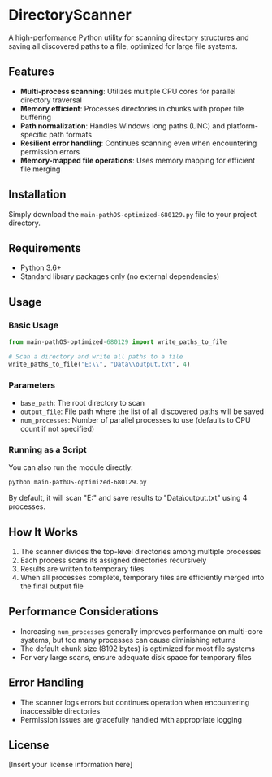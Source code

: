 # DirectoryScanner

A high-performance Python utility for scanning directory structures and saving all discovered paths to a file, optimized for large file systems.

## Features

- **Multi-process scanning**: Utilizes multiple CPU cores for parallel directory traversal
- **Memory efficient**: Processes directories in chunks with proper file buffering
- **Path normalization**: Handles Windows long paths (UNC) and platform-specific path formats
- **Resilient error handling**: Continues scanning even when encountering permission errors
- **Memory-mapped file operations**: Uses memory mapping for efficient file merging

## Installation

Simply download the `main-pathOS-optimized-680129.py` file to your project directory.

## Requirements

- Python 3.6+
- Standard library packages only (no external dependencies)

## Usage

### Basic Usage

```python
from main-pathOS-optimized-680129 import write_paths_to_file

# Scan a directory and write all paths to a file
write_paths_to_file("E:\\", "Data\\output.txt", 4)
```

### Parameters

- `base_path`: The root directory to scan
- `output_file`: File path where the list of all discovered paths will be saved
- `num_processes`: Number of parallel processes to use (defaults to CPU count if not specified)

### Running as a Script

You can also run the module directly:

```bash
python main-pathOS-optimized-680129.py
```

By default, it will scan "E:\" and save results to "Data\output.txt" using 4 processes.

## How It Works

1. The scanner divides the top-level directories among multiple processes
2. Each process scans its assigned directories recursively
3. Results are written to temporary files
4. When all processes complete, temporary files are efficiently merged into the final output file

## Performance Considerations

- Increasing `num_processes` generally improves performance on multi-core systems, but too many processes can cause diminishing returns
- The default chunk size (8192 bytes) is optimized for most file systems
- For very large scans, ensure adequate disk space for temporary files

## Error Handling

- The scanner logs errors but continues operation when encountering inaccessible directories
- Permission issues are gracefully handled with appropriate logging

## License

[Insert your license information here]
